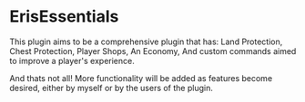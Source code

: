 ﻿# ErisEssentials

This plugin aims to be a comprehensive plugin that has:
Land Protection,
Chest Protection,
Player Shops,
An Economy,
And custom commands aimed to improve a player's experience.

And thats not all! More functionality will be added as features become desired, either by myself or by the users of the plugin.

